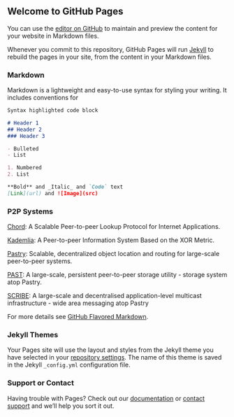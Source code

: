 ## Welcome to GitHub Pages

You can use the [editor on GitHub](https://github.com/arnab-ray/arnab-ray.github.io/edit/master/index.md) to maintain and preview the content for your website in Markdown files.

Whenever you commit to this repository, GitHub Pages will run [Jekyll](https://jekyllrb.com/) to rebuild the pages in your site, from the content in your Markdown files.

### Markdown

Markdown is a lightweight and easy-to-use syntax for styling your writing. It includes conventions for

```markdown
Syntax highlighted code block

# Header 1
## Header 2
### Header 3

- Bulleted
- List

1. Numbered
2. List

**Bold** and _Italic_ and `Code` text
[Link](url) and ![Image](src)
```
### P2P Systems
[Chord](http://nms.csail.mit.edu/papers/chord.pdf): A Scalable Peer-to-peer Lookup Protocol for Internet Applications.

[Kademlia](https://pdos.csail.mit.edu/~petar/papers/maymounkov-kademlia-lncs.pdf): A Peer-to-peer Information System Based on the XOR Metric.

[Pastry](http://rowstron.azurewebsites.net/PAST/pastry.pdf): Scalable, decentralized object location and routing for large-scale peer-to-peer systems.

[PAST](https://people.mpi-sws.org/~druschel/publications/PAST-hotos.pdf): A large-scale, persistent peer-to-peer storage utility - storage system atop Pastry.

[SCRIBE](https://people.mpi-sws.org/~druschel/publications/Scribe-jsac.pdf): A large-scale and decentralised application-level multicast infrastructure - wide area messaging atop Pastry

For more details see [GitHub Flavored Markdown](https://guides.github.com/features/mastering-markdown/).

### Jekyll Themes

Your Pages site will use the layout and styles from the Jekyll theme you have selected in your [repository settings](https://github.com/arnab-ray/arnab-ray.github.io/settings). The name of this theme is saved in the Jekyll `_config.yml` configuration file.

### Support or Contact

Having trouble with Pages? Check out our [documentation](https://help.github.com/categories/github-pages-basics/) or [contact support](https://github.com/contact) and we’ll help you sort it out.
